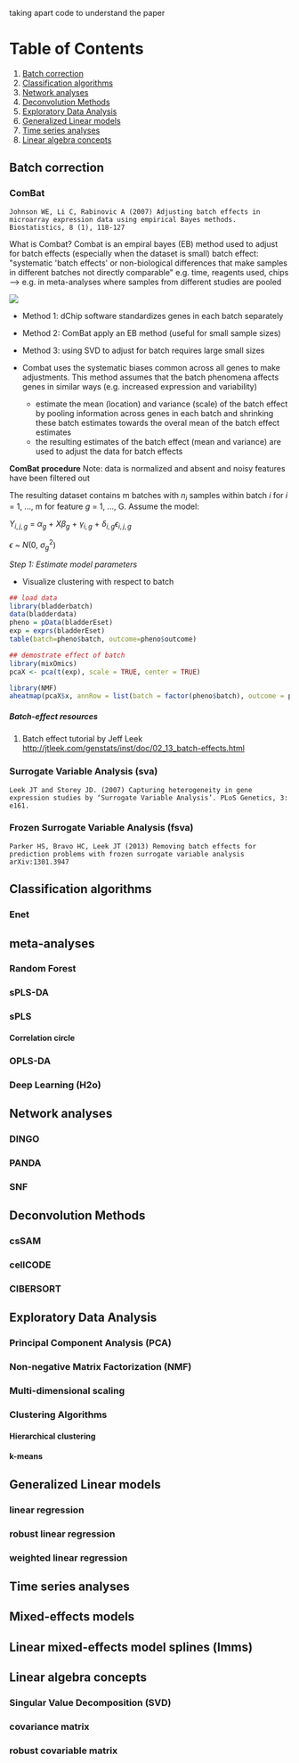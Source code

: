 taking apart code to understand the paper

# Table of Contents
1. [Batch correction](#batch-correction)
2. [Classification algorithms](#classification-algorithms)
3. [Network analyses](#network-analyses)
4. [Deconvolution Methods](#deconvolution-methods)
5. [Exploratory Data Analysis](#exploratory-data-analysis)
6. [Generalized Linear models](#generalized-linear-models)
7. [Time series analyses](#time-series-analyses)
8. [Linear algebra concepts](#linear-algebra-concepts)


## Batch correction
### ComBat
    Johnson WE, Li C, Rabinovic A (2007) Adjusting batch effects in microarray expression data using empirical Bayes methods. Biostatistics, 8 (1), 118-127

What is Combat?
Combat is an empiral bayes (EB) method used to adjust for batch effects (especially when the dataset is small)
batch effect: "systematic 'batch effects' or non-biological differences that make samples in different batches not directly comparable"
e.g. time, reagents used, chips --> e.g. in meta-analyses where samples from different studies are pooled

![](/Users/asingh/Documents/languages/R/amritr/figs/batchAdjustment.tiff)

  * Method 1: dChip software standardizes genes in each batch separately
  * Method 2: ComBat apply an EB method (useful for small sample sizes)
  * Method 3: using SVD to adjust for batch requires large small sizes

  * Combat uses the systematic biases common across all genes to make adjustments. This method assumes that the batch phenomena affects genes in similar ways (e.g. increased expression and variability)
    * estimate the mean (location) and variance (scale) of the batch effect by pooling information across genes in each batch and shrinking these batch estimates towards the overal mean of the batch effect estimates
    * the resulting estimates of the batch effect (mean and variance) are used to adjust the data for batch effects
    
**ComBat procedure**
Note: data is normalized and absent and noisy features have been filtered out

The resulting dataset contains m batches with $n_i$ samples within batch *i* for *i* = 1, ..., m for feature *g* = 1, ..., G. Assume the model:
  
  $Y_{i,j,g}$ = $\alpha_g$ + $X$$\beta_g$ + $\gamma_{i,g}$ + $\delta_{i,g}$$\epsilon_{i,j,g}$
  
  $\epsilon$ ~ $N$(0, $\sigma^2_g$)

*Step 1: Estimate model parameters*
 
  + Visualize clustering with respect to batch
  
```R
## load data
library(bladderbatch)
data(bladderdata)
pheno = pData(bladderEset)
exp = exprs(bladderEset)
table(batch=pheno$batch, outcome=pheno$outcome)

## demostrate effect of batch
library(mixOmics)
pcaX <- pca(t(exp), scale = TRUE, center = TRUE)

library(NMF)
aheatmap(pcaX$x, annRow = list(batch = factor(pheno$batch), outcome = pheno$outcome))
```




##### Batch-effect resources
  1. Batch effect tutorial by Jeff Leek <http://jtleek.com/genstats/inst/doc/02_13_batch-effects.html>


### Surrogate Variable Analysis (sva)
    Leek JT and Storey JD. (2007) Capturing heterogeneity in gene expression studies by ‘Surrogate Variable Analysis’. PLoS Genetics, 3: e161.

### Frozen Surrogate Variable Analysis (fsva)
    Parker HS, Bravo HC, Leek JT (2013) Removing batch effects for prediction problems with frozen surrogate variable analysis arXiv:1301.3947

## Classification algorithms
### Enet
## meta-analyses
### Random Forest
### sPLS-DA
### sPLS
#### Correlation circle
### OPLS-DA
### Deep Learning (H2o)

## Network analyses
### DINGO
### PANDA
### SNF

## Deconvolution Methods
### csSAM
### cellCODE
### CIBERSORT

## Exploratory Data Analysis
### Principal Component Analysis (PCA)
### Non-negative Matrix Factorization (NMF)
### Multi-dimensional scaling
### Clustering Algorithms
#### Hierarchical clustering
#### k-means

## Generalized Linear models
### linear regression
### robust linear regression
### weighted linear regression

## Time series analyses
## Mixed-effects models
## Linear mixed-effects model splines (lmms)

## Linear algebra concepts
### Singular Value Decomposition (SVD)
### covariance matrix
### robust covariable matrix
